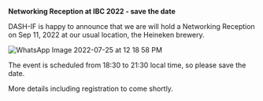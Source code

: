 **Networking Reception at IBC 2022 - save the date**

DASH-IF is happy to announce that we are will hold a Networking Reception on Sep 11, 2022 at our usual location, the Heineken brewery.

![WhatsApp Image 2022-07-25 at 12 18 58 PM](https://user-images.githubusercontent.com/2828689/180755626-c610a173-b72e-4502-8fa2-d15a9962681b.jpeg)

The event is scheduled from 18:30 to 21:30 local time, so please save the date.

More details including registration to come shortly.
